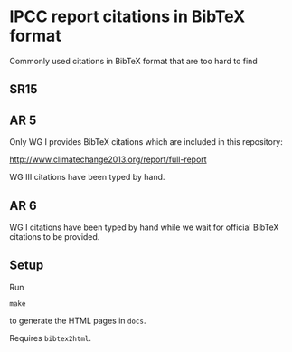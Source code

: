 # IPCC report citations in BibTeX format

Commonly used citations in BibTeX format that are too hard to find

## SR15

## AR 5

Only WG I provides BibTeX citations which are included in this repository:

http://www.climatechange2013.org/report/full-report

WG III citations have been typed by hand.

## AR 6

WG I citations have been typed by hand while we wait for official BibTeX citations to be provided.

## Setup

Run

```
make
```

to generate the HTML pages in `docs`.

Requires `bibtex2html`.
